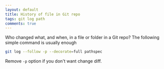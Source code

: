 ```yaml
---
layout: default
title: History of file in Git repo
tags: git log path
comments: true
---
```


Who changed what, and when, in a file or folder in a Git repo? The following simple command is usually enough

```bash
git log --follow -p --decorate=full pathspec
```

Remove `-p` option if you don't want change diff.
